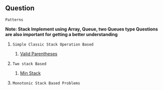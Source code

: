 ## Question 

`Patterns`


 **Note: Stack Implement using Array, Queue, two Queues type Questions are also important for getting a better understanding**

   1. `Simple Classic Stack Operation Based`

       1. [Valid Parentheses](https://leetcode.com/problems/valid-parentheses/description/)
      
   2. `Two stack Based`

       1. [Min Stack](https://leetcode.com/problems/min-stack/)
      
   3. `Monotonic Stack Based Problems`
